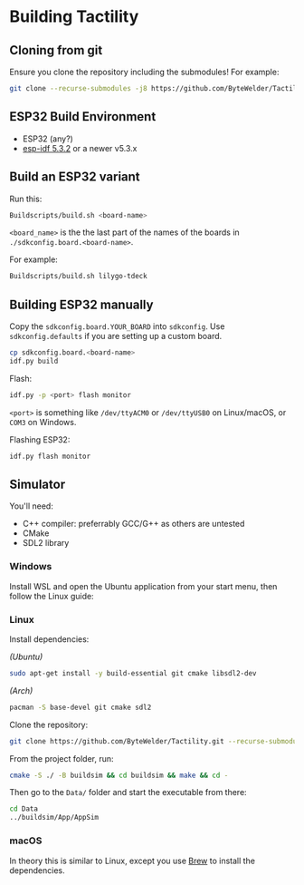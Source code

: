 # Building Tactility

## Cloning from git

Ensure you clone the repository including the submodules! For example:

```sh
git clone --recurse-submodules -j8 https://github.com/ByteWelder/Tactility.git
```

## ESP32 Build Environment

- ESP32 (any?)
- [esp-idf 5.3.2](https://docs.espressif.com/projects/esp-idf/en/v5.3.2/esp32/get-started/index.html) or a newer v5.3.x

## Build an ESP32 variant

Run this:

```sh
Buildscripts/build.sh <board-name>
```

`<board_name>` is the the last part of the names of the boards in `./sdkconfig.board.<board-name>`.

For example:

```sh
Buildscripts/build.sh lilygo-tdeck
```

## Building ESP32 manually

Copy the `sdkconfig.board.YOUR_BOARD` into `sdkconfig`. Use `sdkconfig.defaults` if you are setting up a custom board.

```sh
cp sdkconfig.board.<board-name>
idf.py build
```

Flash:

```sh
idf.py -p <port> flash monitor
```

`<port>` is something like `/dev/ttyACM0` or `/dev/ttyUSB0` on Linux/macOS, or `COM3` on Windows.


Flashing ESP32:

```bash
idf.py flash monitor
```

## Simulator

You'll need:
- C++ compiler: preferrably GCC/G++ as others are untested
- CMake
- SDL2 library

### Windows

Install WSL and open the Ubuntu application from your start menu, then follow the Linux guide:

### Linux

Install dependencies:

*(Ubuntu)*
```sh
sudo apt-get install -y build-essential git cmake libsdl2-dev
```

*(Arch)*
```sh
pacman -S base-devel git cmake sdl2
```

Clone the repository:

```sh
git clone https://github.com/ByteWelder/Tactility.git --recurse-submodules
```

From the project folder, run:

```sh
cmake -S ./ -B buildsim && cd buildsim && make && cd -
```

Then go to the `Data/` folder and start the executable from there:

```sh
cd Data
../buildsim/App/AppSim
```

### macOS

In theory this is similar to Linux, except you use [Brew](https://brew.sh/) to install the dependencies.

